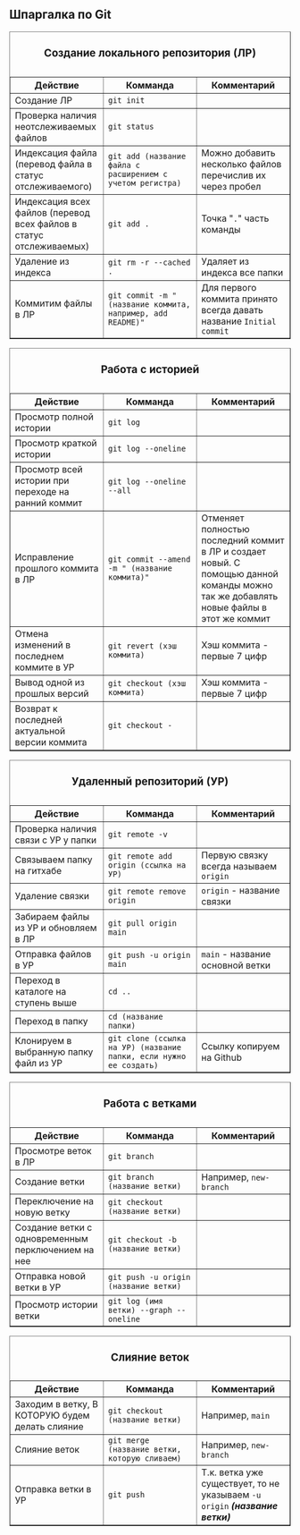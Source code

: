 <h2>Шпаргалка по Git</h2>
<table width="100%" border="1">
    <thead>
        <caption>
            <h3>Создание локального репозитория (ЛР)</h3>
        </caption>
    </thead>
    <tbody>
        <tr>    
            <th width="33%">Действие</th>
            <th width="33%">Комманда</th>
            <th width="33%">Комментарий</th>
        </tr>
        <tr>
            <td>Создание ЛР</td>
            <td><code>git init</code></td>
            <td></td>
        </tr>
        <tr>
            <td>Проверка наличия неотслеживаемых файлов</td>
            <td><code>git status</code></td>
            <td></td>
        </tr>
        <tr>
            <td>Индексация файла (перевод файла в статус отслеживаемого)</td>
            <td><code>git add (название файла с расширением с учетом регистра)</code></td>
            <td>Можно добавить несколько файлов перечислив их через пробел</td>
        </tr>
        <tr>
            <td>Индексация всех файлов (перевод всех файлов в статус отслеживаемых)</td>
            <td><code>git add .</code></td>
            <td>Точка "<code>.</code>" часть команды</td>
        </tr>
        <tr>
            <td>Удаление из индекса</td>
            <td><code>git rm -r --cached .</code></td>
            <td>Удаляет из индекса все папки</td>
        </tr>
        <tr>
            <td>Коммитим файлы в ЛР</td>
            <td><code>git commit -m "(название коммита, например, add README)"</code></td>
            <td>Для первого коммита принято всегда давать название <code>Initial commit</code></td>
        </tr>
    </tbody>
</table>
<table width="100%" border="1">
    <thead>
        <caption>
            <h3>Работа с историей</h3>
        </caption>
    </thead>
    <tbody>
        <tr>    
            <th width="33%">Действие</th>
            <th width="33%">Комманда</th>
            <th width="33%">Комментарий</th>
        </tr>
        <tr>
            <td>Просмотр полной истории</td>
            <td><code>git log</code></td>
            <td></td>
        </tr>
        <tr>
            <td>Просмотр краткой истории</td>
            <td><code>git log --oneline</code></td>
            <td></td>
        </tr>
        <tr>
            <td>Просмотр всей истории при переходе на ранний коммит</td>
            <td><code>git log --oneline --all</code></td>
            <td></td>
        </tr>
        <tr>
            <td>Исправление прошлого коммита в ЛР</td>
            <td><code>git commit --amend -m " (название коммита)"</code></td>
            <td>Отменяет полностью последний коммит в ЛР и создает новый. С помощью данной команды можно так же добавлять новые файлы в этот же коммит</td>
        </tr>
        <tr>
            <td>Отмена изменений в последнем коммите в УР</td>
            <td><code>git revert (хэш коммита)</code></td>
            <td>Хэш коммита - первые 7 цифр</td>
        </tr>
        <tr>
            <td>Вывод одной из прошлых версий</td>
            <td><code>git checkout (хэш коммита)</code></td>
            <td>Хэш коммита - первые 7 цифр</td>
        </tr>
        <tr>
            <td>Возврат к последней актуальной версии коммита</td>
            <td><code>git checkout -</code></td>
            <td></td>
        </tr>
    </tbody>
</table>
<table width="100%" border="1">
    <thead>
        <caption>
            <h3>Удаленный репозиторий (УР)</h3>
        </caption>
    </thead>
    <tbody>
        <tr>    
            <th width="33%">Действие</th>
            <th width="33%">Комманда</th>
            <th width="33%">Комментарий</th>
        </tr>
        <tr>
            <td>Проверка наличия связи с УР у папки</td>
            <td>
                <code>git remote -v</code>
            </td>
            <td></td>
        </tr>
        <tr>
            <td>Связываем папку на гитхабе</td>
            <td><code>git remote add origin (ссылка на УР)</code></td>
            <td>Первую связку всегда называем <code>origin</code></td>
        </tr>
        <tr>
            <td>Удаление связки</td>
            <td><code>git remote remove origin</code></td>
            <td><code>origin</code> - название связки</td>
        </tr>
        <tr>
            <td>Забираем файлы из УР и обновляем в ЛР</td>
            <td><code>git pull origin main</code></td>
            <td></td>
        </tr>
        <tr>
            <td>Отправка файлов в УР</td>
            <td><code>git push -u origin main</code></td>
            <td><code>main</code> - название основной ветки</td>
        </tr>
        <tr>
            <td>Переход в каталоге на ступень выше</td>
            <td><code>cd ..</code></td>
            <td></td>
        </tr>
        <tr>
            <td>Переход в папку</td>
            <td><code>cd (название папки)</code></td>
            <td></td>
        </tr>
        <tr>
            <td>Клонируем в выбранную папку файл из УР</td>
            <td><code>git clone (ссылка на УР) (название папки, если нужно ее создать)</code></td>
            <td>Ссылку копируем на Github</td>
        </tr>
    </tbody>
</table>
<table width="100%" border="1">
    <thead>
        <caption>
            <h3>Работа с ветками</h3>
        </caption>
    </thead>
    <tbody>
        <tr>    
            <th width="33%">Действие</th>
            <th width="33%">Комманда</th>
            <th width="33%">Комментарий</th>
        </tr>
        <tr>
            <td>Просмотре веток в ЛР</td>
            <td><code>git branch</code></td>
            <td></td>
        </tr>
        <tr>
            <td>Создание ветки</td>
            <td><code>git branch (название ветки)</code></td>
            <td>Например, <code>new-branch</code></td>
        </tr>
        <tr>
            <td>Переключение на новую ветку</td>
            <td><code>git checkout (название ветки)</code></td>
            <td></td>
        </tr>
        <tr>
            <td>Создание ветки с одновременным перключением на нее</td>
            <td><code>git checkout -b (название ветки)</code></td>
            <td></td>
        </tr>
        <tr>
            <td>Отправка новой ветки в УР</td>
            <td><code>git push -u origin (название ветки)</code></td>
            <td></td>
        </tr>
        <tr>
            <td>Просмотр истории ветки</td>
            <td><code>git log (имя ветки) --graph --oneline</code></td>
            <td></td>
        </tr>
    </tbody>
</table>
<table width="100%" border="1">
    <thead>
        <caption>
            <h3>Слияние веток</h3>
        </caption>
    </thead>
    <tbody>
        <tr>    
            <th width="33%">Действие</th>
            <th width="33%">Комманда</th>
            <th width="33%">Комментарий</th>
        </tr>
        <tr>
            <td>Заходим в ветку, В КОТОРУЮ будем делать слияние</td>
            <td><code>git checkout (название ветки)</code></td>
            <td>Например, <code>main</code></td>
        </tr>
        <tr>
            <td>Слияние веток</td>
            <td><code>git merge (название ветки, которую сливаем)</code></td>
            <td>Например, <code>new-branch</code></td>
        </tr>
        <tr>
            <td>Отправка ветки в УР</td>
            <td><code>git push</code></td>
            <td>Т.к. ветка уже существует, то не указываем <code>-u origin</code> <b><i>(название ветки)</i></b></td>
        </tr>
    </tbody>
</table>
